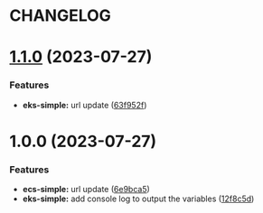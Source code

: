 # CHANGELOG

# [1.1.0](https://github.com/thejaswitricon/semver-demo/compare/aws/eks/eks-cluster-v1.0.0...aws/eks/eks-cluster-v1.1.0) (2023-07-27)


### Features

* **eks-simple:** url update ([63f952f](https://github.com/thejaswitricon/semver-demo/commit/63f952f301a5bed07c78c713484307b99917ae9d))

# 1.0.0 (2023-07-27)


### Features

* **ecs-simple:** url update ([6e9bca5](https://github.com/thejaswitricon/semver-demo/commit/6e9bca5b82dc57d0f3afaa64475e12e80d9c934d))
* **eks-simple:** add console log to output the variables ([12f8c5d](https://github.com/thejaswitricon/semver-demo/commit/12f8c5d18e88b59b0be5b446f8dbd53629422d6e))
